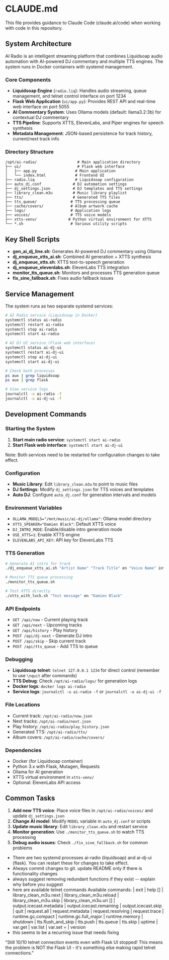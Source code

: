 # CLAUDE.md

This file provides guidance to Claude Code (claude.ai/code) when working with code in this repository.

## System Architecture

AI Radio is an intelligent streaming platform that combines Liquidsoap audio automation with AI-powered DJ commentary and multiple TTS engines. The system runs in Docker containers with systemd management.

### Core Components

- **Liquidsoap Engine** (`radio.liq`): Handles audio streaming, queue management, and telnet control interface on port 1234
- **Flask Web Application** (`ui/app.py`): Provides REST API and real-time web interface on port 5055
- **AI Commentary System**: Uses Ollama models (default: llama3.2:3b) for contextual DJ commentary
- **TTS Pipeline**: Supports XTTS, ElevenLabs, and Piper engines for speech synthesis
- **Metadata Management**: JSON-based persistence for track history, current/next track info

### Directory Structure

```
/opt/ai-radio/                  # Main application directory
├── ui/                         # Flask web interface
│   ├── app.py                 # Main application
│   └── index.html             # Frontend UI
├── radio.liq                  # Liquidsoap configuration
├── auto_dj.conf              # DJ automation settings
├── dj_settings.json          # DJ templates and TTS settings
├── library_clean.m3u         # Music library playlist
├── tts/                      # Generated TTS files
├── tts_queue/               # TTS processing queue
├── cache/covers/            # Album artwork cache
├── logs/                    # Application logs
├── voices/                  # TTS voice models
├── xtts-venv/              # Python virtual environment for XTTS
└── *.sh                     # Various utility scripts
```

## Key Shell Scripts

- **gen_ai_dj_line.sh**: Generates AI-powered DJ commentary using Ollama
- **dj_enqueue_xtts_ai.sh**: Combined AI generation + XTTS synthesis
- **dj_enqueue_xtts.sh**: XTTS text-to-speech generation
- **dj_enqueue_elevenlabs.sh**: ElevenLabs TTS integration
- **monitor_tts_queue.sh**: Monitors and processes TTS generation queue
- **fix_sine_fallback.sh**: Fixes audio fallback issues

## Service Management

The system runs as two separate systemd services:

```bash
# AI Radio service (Liquidsoap in Docker)
systemctl status ai-radio
systemctl restart ai-radio
systemctl stop ai-radio
systemctl start ai-radio

# AI DJ UI service (Flask web interface)
systemctl status ai-dj-ui
systemctl restart ai-dj-ui
systemctl stop ai-dj-ui
systemctl start ai-dj-ui

# Check both processes
ps aux | grep liquidsoap
ps aux | grep flask

# View service logs
journalctl -u ai-radio -f
journalctl -u ai-dj-ui -f
```

## Development Commands

### Starting the System

1. **Start main radio service**: `systemctl start ai-radio`
2. **Start Flask web interface**: `systemctl start ai-dj-ui`

Note: Both services need to be restarted for configuration changes to take effect.

### Configuration

- **Music Library**: Edit `library_clean.m3u` to point to music files
- **DJ Settings**: Modify `dj_settings.json` for TTS voices and templates
- **Auto DJ**: Configure `auto_dj.conf` for generation intervals and models

### Environment Variables

- `OLLAMA_MODELS="/mnt/music/ai-dj/ollama"`: Ollama model directory
- `XTTS_SPEAKER="Damien Black"`: Default XTTS voice
- `DJ_INTRO_MODE`: Enable/disable intro generation mode
- `USE_XTTS=1`: Enable XTTS engine
- `ELEVENLABS_API_KEY`: API key for ElevenLabs TTS

### TTS Generation

```bash
# Generate AI intro for track
./dj_enqueue_xtts_ai.sh "Artist Name" "Track Title" en "Voice Name" intro

# Monitor TTS queue processing
./monitor_tts_queue.sh

# Test XTTS directly
./xtts_with_lock.sh "Test message" en "Damien Black"
```

### API Endpoints

- `GET /api/now` - Current playing track
- `GET /api/next` - Upcoming tracks
- `GET /api/history` - Play history
- `POST /api/dj-next` - Generate DJ intro
- `POST /api/skip` - Skip current track
- `POST /api/tts_queue` - Add TTS to queue

### Debugging

- **Liquidsoap telnet**: `telnet 127.0.0.1 1234` for direct control (remember to use `\nquit` after commands)
- **TTS Debug**: Check `/opt/ai-radio/logs/` for generation logs
- **Docker logs**: `docker logs ai-radio`
- **Service logs**: `journalctl -u ai-radio -f` or `journalctl -u ai-dj-ui -f`

### File Locations

- Current track: `/opt/ai-radio/now.json`
- Next tracks: `/opt/ai-radio/next.json`
- Play history: `/opt/ai-radio/play_history.json`
- Generated TTS: `/opt/ai-radio/tts/`
- Album covers: `/opt/ai-radio/cache/covers/`

### Dependencies

- Docker (for Liquidsoap container)
- Python 3.x with Flask, Mutagen, Requests
- Ollama for AI generation
- XTTS virtual environment in `xtts-venv/`
- Optional: ElevenLabs API access

## Common Tasks

1. **Add new TTS voice**: Place voice files in `/opt/ai-radio/voices/` and update `dj_settings.json`
2. **Change AI model**: Modify `MODEL` variable in `auto_dj.conf` or scripts
3. **Update music library**: Edit `library_clean.m3u` and restart service
4. **Monitor generation**: Use `./monitor_tts_queue.sh` to watch TTS processing
5. **Debug audio issues**: Check `./fix_sine_fallback.sh` for common problems
- There are two systemd processes ai-radio (liquidsoap) and ai-dj-ui (flask). You can restart these for changes to take effect.
- Always commit changes to git.  update README only if there is functionality changes
- always suggest removing redundant functions if they exist -- explain why before you suggest
- here are available telnet commands
Available commands:
| exit
| help [<command>]
| library_clean_m3u.next
| library_clean_m3u.reload
| library_clean_m3u.skip
| library_clean_m3u.uri [<uri>]
| output.icecast.metadata
| output.icecast.remaining
| output.icecast.skip
| quit
| request.all
| request.metadata <rid>
| request.resolving
| request.trace <rid>
| runtime.gc.compact
| runtime.gc.full_major
| runtime.memory
| shutdown
| tts.flush_and_skip
| tts.push <uri>
| tts.queue
| tts.skip
| uptime
| var.get
| var.list
| var.set <name> = <value>
| version
- this seems to be a recurring issue that needs fixing

"Still 10/10 telnet connection events even with Flask UI stopped! This means the problem is NOT the Flask UI - it's something else making rapid telnet connections."